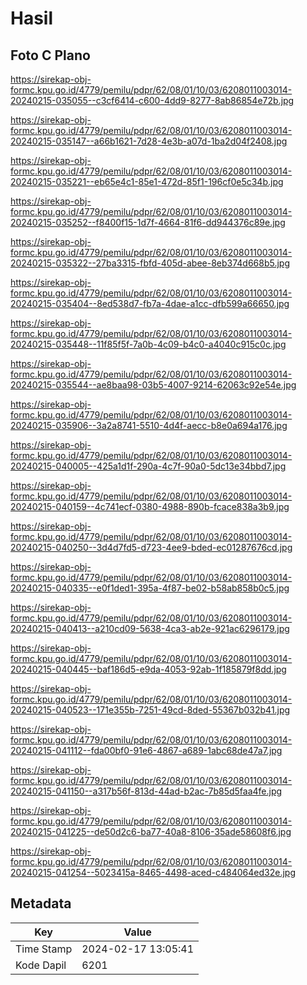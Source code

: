 # Hasil

## Foto C Plano

https://sirekap-obj-formc.kpu.go.id/4779/pemilu/pdpr/62/08/01/10/03/6208011003014-20240215-035055--c3cf6414-c600-4dd9-8277-8ab86854e72b.jpg

https://sirekap-obj-formc.kpu.go.id/4779/pemilu/pdpr/62/08/01/10/03/6208011003014-20240215-035147--a66b1621-7d28-4e3b-a07d-1ba2d04f2408.jpg

https://sirekap-obj-formc.kpu.go.id/4779/pemilu/pdpr/62/08/01/10/03/6208011003014-20240215-035221--eb65e4c1-85e1-472d-85f1-196cf0e5c34b.jpg

https://sirekap-obj-formc.kpu.go.id/4779/pemilu/pdpr/62/08/01/10/03/6208011003014-20240215-035252--f8400f15-1d7f-4664-81f6-dd944376c89e.jpg

https://sirekap-obj-formc.kpu.go.id/4779/pemilu/pdpr/62/08/01/10/03/6208011003014-20240215-035322--27ba3315-fbfd-405d-abee-8eb374d668b5.jpg

https://sirekap-obj-formc.kpu.go.id/4779/pemilu/pdpr/62/08/01/10/03/6208011003014-20240215-035404--8ed538d7-fb7a-4dae-a1cc-dfb599a66650.jpg

https://sirekap-obj-formc.kpu.go.id/4779/pemilu/pdpr/62/08/01/10/03/6208011003014-20240215-035448--11f85f5f-7a0b-4c09-b4c0-a4040c915c0c.jpg

https://sirekap-obj-formc.kpu.go.id/4779/pemilu/pdpr/62/08/01/10/03/6208011003014-20240215-035544--ae8baa98-03b5-4007-9214-62063c92e54e.jpg

https://sirekap-obj-formc.kpu.go.id/4779/pemilu/pdpr/62/08/01/10/03/6208011003014-20240215-035906--3a2a8741-5510-4d4f-aecc-b8e0a694a176.jpg

https://sirekap-obj-formc.kpu.go.id/4779/pemilu/pdpr/62/08/01/10/03/6208011003014-20240215-040005--425a1d1f-290a-4c7f-90a0-5dc13e34bbd7.jpg

https://sirekap-obj-formc.kpu.go.id/4779/pemilu/pdpr/62/08/01/10/03/6208011003014-20240215-040159--4c741ecf-0380-4988-890b-fcace838a3b9.jpg

https://sirekap-obj-formc.kpu.go.id/4779/pemilu/pdpr/62/08/01/10/03/6208011003014-20240215-040250--3d4d7fd5-d723-4ee9-bded-ec01287676cd.jpg

https://sirekap-obj-formc.kpu.go.id/4779/pemilu/pdpr/62/08/01/10/03/6208011003014-20240215-040335--e0f1ded1-395a-4f87-be02-b58ab858b0c5.jpg

https://sirekap-obj-formc.kpu.go.id/4779/pemilu/pdpr/62/08/01/10/03/6208011003014-20240215-040413--a210cd09-5638-4ca3-ab2e-921ac6296179.jpg

https://sirekap-obj-formc.kpu.go.id/4779/pemilu/pdpr/62/08/01/10/03/6208011003014-20240215-040445--baf186d5-e9da-4053-92ab-1f185879f8dd.jpg

https://sirekap-obj-formc.kpu.go.id/4779/pemilu/pdpr/62/08/01/10/03/6208011003014-20240215-040523--171e355b-7251-49cd-8ded-55367b032b41.jpg

https://sirekap-obj-formc.kpu.go.id/4779/pemilu/pdpr/62/08/01/10/03/6208011003014-20240215-041112--fda00bf0-91e6-4867-a689-1abc68de47a7.jpg

https://sirekap-obj-formc.kpu.go.id/4779/pemilu/pdpr/62/08/01/10/03/6208011003014-20240215-041150--a317b56f-813d-44ad-b2ac-7b85d5faa4fe.jpg

https://sirekap-obj-formc.kpu.go.id/4779/pemilu/pdpr/62/08/01/10/03/6208011003014-20240215-041225--de50d2c6-ba77-40a8-8106-35ade58608f6.jpg

https://sirekap-obj-formc.kpu.go.id/4779/pemilu/pdpr/62/08/01/10/03/6208011003014-20240215-041254--5023415a-8465-4498-aced-c484064ed32e.jpg


## Metadata

| Key        | Value               |
| ---------- | ------------------- |
| Time Stamp | 2024-02-17 13:05:41 |
| Kode Dapil | 6201                |



